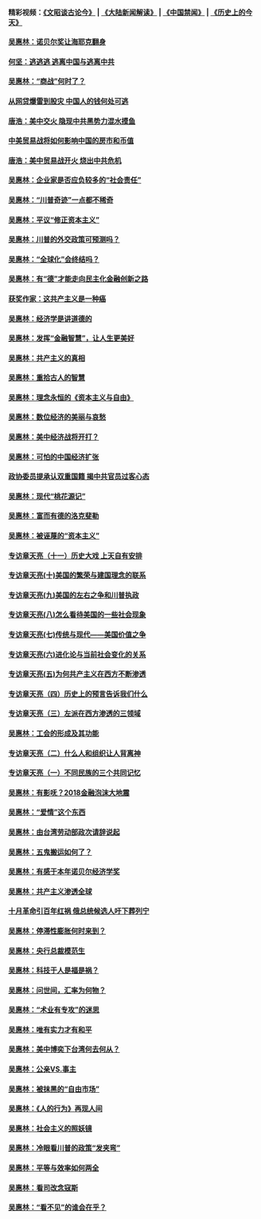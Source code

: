 #### 精彩视频：[《文昭谈古论今》](https://github.com/gfw-breaker/wenzhao/blob/master/README.md?t=01210030) | [《大陆新闻解读》](https://github.com/gfw-breaker/ntdtv-comedy/blob/master/README.md?t=01210030) | [《中国禁闻》](https://github.com/gfw-breaker/ntdtv-news/blob/master/README.md?t=01210030) | [《历史上的今天》](https://github.com/gfw-breaker/today-in-history/blob/master/README.md?t=01210030) 

#### [吴惠林：诺贝尔奖让海耶克翻身](../pages/nsc423/n10890049.md?t=01210030) 

#### [何坚：逃逃逃 逃离中国与逃离中共](../pages/nsc423/n10592891.md?t=01210030) 

#### [吴惠林：“商战”何时了？](../pages/nsc423/n10573558.md?t=01210030) 

#### [从网贷爆雷到股灾 中国人的钱何处可逃](../pages/nsc423/n10572800.md?t=01210030) 

#### [唐浩：美中交火 隐现中共黑势力混水摸鱼](../pages/nsc423/n10544040.md?t=01210030) 

#### [中美贸易战将如何影响中国的房市和币值](../pages/nsc423/n10543697.md?t=01210030) 

#### [唐浩：美中贸易战开火 烧出中共危机](../pages/nsc423/n10540126.md?t=01210030) 

#### [吴惠林：企业家是否应负较多的“社会责任”](../pages/nsc423/n10535022.md?t=01210030) 

#### [吴惠林：“川普奇迹”一点都不稀奇](../pages/nsc423/n10512808.md?t=01210030) 

#### [吴惠林：平议“修正资本主义”](../pages/nsc423/n10495724.md?t=01210030) 

#### [吴惠林：川普的外交政策可预测吗？](../pages/nsc423/n10462387.md?t=01210030) 

#### [吴惠林：“全球化”会终结吗？](../pages/nsc423/n10452838.md?t=01210030) 

#### [吴惠林：有“德”才能走向民主化金融创新之路](../pages/nsc423/n10432292.md?t=01210030) 

#### [获奖作家：这共产主义是一种癌](../pages/nsc423/n10431541.md?t=01210030) 

#### [吴惠林：经济学是讲道德的](../pages/nsc423/n10398014.md?t=01210030) 

#### [吴惠林：发挥“金融智慧”，让人生更美好](../pages/nsc423/n10375019.md?t=01210030) 

#### [吴惠林：共产主义的真相](../pages/nsc423/n10351394.md?t=01210030) 

#### [吴惠林：重拾古人的智慧](../pages/nsc423/n10337691.md?t=01210030) 

#### [吴惠林：理念永恒的《资本主义与自由》](../pages/nsc423/n10316274.md?t=01210030) 

#### [吴惠林：数位经济的美丽与哀愁](../pages/nsc423/n10292946.md?t=01210030) 

#### [吴惠林：美中经济战将开打？](../pages/nsc423/n10258825.md?t=01210030) 

#### [吴惠林：可怕的中国经济扩张](../pages/nsc423/n10219147.md?t=01210030) 

#### [政协委员提承认双重国籍 揭中共官员过客心态](../pages/nsc423/n10208809.md?t=01210030) 

#### [吴惠林：现代“桃花源记”](../pages/nsc423/n10185234.md?t=01210030) 

#### [吴惠林：富而有德的洛克斐勒](../pages/nsc423/n10142264.md?t=01210030) 

#### [吴惠林：被诬蔑的“资本主义”](../pages/nsc423/n10124816.md?t=01210030) 

#### [专访章天亮（十一）历史大戏 上天自有安排](../pages/nsc423/n10094905.md?t=01210030) 

#### [专访章天亮(十)美国的繁荣与建国理念的联系](../pages/nsc423/n10094899.md?t=01210030) 

#### [专访章天亮(九)美国的左右之争和川普执政](../pages/nsc423/n10094889.md?t=01210030) 

#### [专访章天亮(八)怎么看待美国的一些社会现象](../pages/nsc423/n10094857.md?t=01210030) 

#### [专访章天亮(七)传统与现代——美国价值之争](../pages/nsc423/n10093140.md?t=01210030) 

#### [专访章天亮(六)进化论与当前社会变化的关系](../pages/nsc423/n10092036.md?t=01210030) 

#### [专访章天亮(五)为何共产主义在西方不断渗透](../pages/nsc423/n10083620.md?t=01210030) 

#### [专访章天亮（四）历史上的预言告诉我们什么](../pages/nsc423/n10083606.md?t=01210030) 

#### [专访章天亮（三）左派在西方渗透的三领域](../pages/nsc423/n10081115.md?t=01210030) 

#### [吴惠林：工会的形成及其功能](../pages/nsc423/n10080633.md?t=01210030) 

#### [专访章天亮（二）什么人和组织让人背离神](../pages/nsc423/n10076637.md?t=01210030) 

#### [专访章天亮（一）不同民族的三个共同记忆](../pages/nsc423/n10074188.md?t=01210030) 

#### [吴惠林：有影呒？2018金融泡沫大地震](../pages/nsc423/n10040534.md?t=01210030) 

#### [吴惠林：“爱情”这个东西](../pages/nsc423/n10019423.md?t=01210030) 

#### [吴惠林：由台湾劳动部政次请辞说起](../pages/nsc423/n9979679.md?t=01210030) 

#### [吴惠林：五鬼搬运如何了？](../pages/nsc423/n9925338.md?t=01210030) 

#### [吴惠林：有感于本年诺贝尔经济学奖](../pages/nsc423/n9871883.md?t=01210030) 

#### [吴惠林：共产主义渗透全球](../pages/nsc423/n9812748.md?t=01210030) 

#### [十月革命引百年红祸 俄总统候选人吁下葬列宁](../pages/nsc423/n9810182.md?t=01210030) 

#### [吴惠林：停滞性膨胀何时来到？](../pages/nsc423/n9764136.md?t=01210030) 

#### [吴惠林：央行总裁模范生](../pages/nsc423/n9728134.md?t=01210030) 

#### [吴惠林：科技于人是福是祸？](../pages/nsc423/n9672982.md?t=01210030) 

#### [吴惠林：问世间，汇率为何物？](../pages/nsc423/n9621788.md?t=01210030) 

#### [吴惠林：“术业有专攻”的迷思](../pages/nsc423/n9580363.md?t=01210030) 

#### [吴惠林：唯有实力才有和平](../pages/nsc423/n9529599.md?t=01210030) 

#### [吴惠林：美中博奕下台湾何去何从？](../pages/nsc423/n9483598.md?t=01210030) 

#### [吴惠林：公亲VS.事主](../pages/nsc423/n9425637.md?t=01210030) 

#### [吴惠林：被抹黑的“自由市场”](../pages/nsc423/n9351545.md?t=01210030) 

#### [吴惠林：《人的行为》再现人间](../pages/nsc423/n9296339.md?t=01210030) 

#### [吴惠林：社会主义的照妖镜](../pages/nsc423/n9243460.md?t=01210030) 

#### [吴惠林：冷眼看川普的政策“发夹弯”](../pages/nsc423/n9120684.md?t=01210030) 

#### [吴惠林：平等与效率如何两全](../pages/nsc423/n9075430.md?t=01210030) 

#### [吴惠林：看司改念寇斯](../pages/nsc423/n9024915.md?t=01210030) 

#### [吴惠林：“看不见”的谁会在乎？](../pages/nsc423/n8977488.md?t=01210030) 

